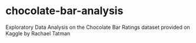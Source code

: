# chocolate-bar-analysis
Exploratory Data Analysis on the Chocolate Bar Ratings dataset provided on Kaggle by Rachael Tatman
